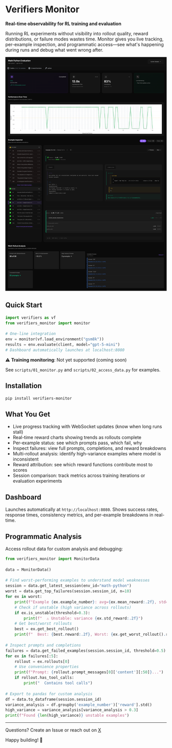 # Verifiers Monitor

**Real-time observability for RL training and evaluation**

Running RL experiments without visibility into rollout quality, reward distributions, or failure modes wastes time. Monitor gives you live tracking, per-example inspection, and programmatic access—see what's happening during runs and debug what went wrong after.

![Dashboard](./verifiers_monitor/assets/dashboard.png)

## Quick Start

```python
import verifiers as vf
from verifiers_monitor import monitor

# One-line integration
env = monitor(vf.load_environment("gsm8k"))
results = env.evaluate(client, model="gpt-5-mini")
# Dashboard automatically launches at localhost:8080
```

⚠️ **Training monitoring**: Not yet supported (coming soon)

See `scripts/01_monitor.py` and `scripts/02_access_data.py` for examples.

## Installation

```bash
pip install verifiers-monitor
```

## What You Get

- Live progress tracking with WebSocket updates (know when long runs stall)
- Real-time reward charts showing trends as rollouts complete
- Per-example status: see which prompts pass, which fail, why
- Inspect failures: view full prompts, completions, and reward breakdowns
- Multi-rollout analysis: identify high-variance examples where model is inconsistent
- Reward attribution: see which reward functions contribute most to scores
- Session comparison: track metrics across training iterations or evaluation experiments

## Dashboard

Launches automatically at `http://localhost:8080`. Shows success rates, response times, consistency metrics, and per-example breakdowns in real-time.

## Programmatic Analysis

Access rollout data for custom analysis and debugging:

```python
from verifiers_monitor import MonitorData

data = MonitorData()

# Find worst-performing examples to understand model weaknesses
session = data.get_latest_session(env_id="math-python")
worst = data.get_top_failures(session.session_id, n=10)
for ex in worst:
    print(f"Example {ex.example_number}: avg={ex.mean_reward:.2f}, std={ex.std_reward:.2f}")
    # Check if unstable (high variance across rollouts)
    if ex.is_unstable(threshold=0.3):
        print(f"  ⚠️ Unstable: variance {ex.std_reward:.2f}")
    # Get best/worst rollouts
    best = ex.get_best_rollout()
    print(f"  Best: {best.reward:.2f}, Worst: {ex.get_worst_rollout().reward:.2f}")

# Inspect prompts and completions
failures = data.get_failed_examples(session.session_id, threshold=0.5)
for ex in failures[:5]:
    rollout = ex.rollouts[0]
    # Use convenience properties
    print(f"Prompt: {rollout.prompt_messages[0]['content'][:50]}...")
    if rollout.has_tool_calls:
        print("  Contains tool calls")

# Export to pandas for custom analysis
df = data.to_dataframe(session.session_id)
variance_analysis = df.groupby('example_number')['reward'].std()
high_variance = variance_analysis[variance_analysis > 0.3]
print(f"Found {len(high_variance)} unstable examples")
```

---
Questions? Create an Issue or reach out on [X](https://x.com/kaushik_bokka)

Happy building! 🚀
